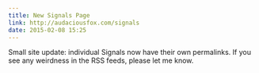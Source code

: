 ```yaml
---
title: New Signals Page
link: http://audaciousfox.com/signals
date: 2015-02-08 15:25
---
```

Small site update: individual Signals now have their own permalinks. If you see any weirdness in the RSS feeds, please let me know.
